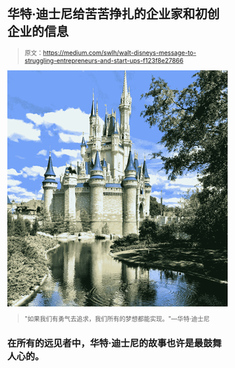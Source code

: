 # 华特·迪士尼给苦苦挣扎的企业家和初创企业的信息

> 原文：<https://medium.com/swlh/walt-disneys-message-to-struggling-entrepreneurs-and-start-ups-f123f8e27866>

![](img/4872de1558ac62732d6d88ef53c70579.png)

> "如果我们有勇气去追求，我们所有的梦想都能实现。"—华特·迪士尼

## 在所有的远见者中，华特·迪士尼的故事也许是最鼓舞人心的。